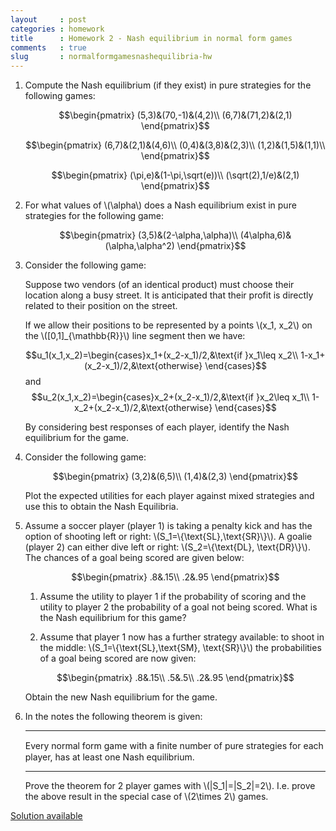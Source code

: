 ```yaml
---
layout     : post
categories : homework
title      : Homework 2 - Nash equilibrium in normal form games
comments   : true
slug       : normalformgamesnashequilibria-hw
---
```


1. Compute the Nash equilibrium (if they exist) in pure strategies for the following games:

    $$\begin{pmatrix}
    (5,3)&(70,-1)&(4,2)\\
    (6,7)&(71,2)&(2,1)
    \end{pmatrix}$$

    $$\begin{pmatrix}
    (6,7)&(2,1)&(4,6)\\
    (0,4)&(3,8)&(2,3)\\
    (1,2)&(1,5)&(1,1)\\
    \end{pmatrix}$$

    $$\begin{pmatrix}
    (\pi,e)&(1-\pi,\sqrt(e))\\
    (\sqrt(2),1/e)&(2,1)
    \end{pmatrix}$$


2. For what values of \\(\alpha\\) does a Nash equilibrium exist in pure strategies for the following game:

    $$\begin{pmatrix}
    (3,5)&(2-\alpha,\alpha)\\
    (4\alpha,6)&(\alpha,\alpha^2)
    \end{pmatrix}$$

3. Consider the following game:

    Suppose two vendors (of an identical product) must choose their location along a busy street. It is anticipated that their profit is directly related to their position on the street.

    If we allow their positions to be represented by a points \\(x_1, x_2\\) on the \\([0,1]_{\mathbb{R}}\\) line segment then we have:

    $$u_1(x_1,x_2)=\begin{cases}x_1+(x_2-x_1)/2,&\text{if }x_1\leq x_2\\
    1-x_1+(x_2-x_1)/2,&\text{otherwise}
    \end{cases}$$
    and
    $$u_2(x_1,x_2)=\begin{cases}x_2+(x_2-x_1)/2,&\text{if }x_2\leq x_1\\
    1-x_2+(x_2-x_1)/2,&\text{otherwise}
    \end{cases}$$

    By considering best responses of each player, identify the Nash equilibrium for the game.

4. Consider the following game:

    $$\begin{pmatrix}
    (3,2)&(6,5)\\
    (1,4)&(2,3)
    \end{pmatrix}$$


    Plot the expected utilities for each player against mixed strategies and use this to obtain the Nash Equilibria.

5. Assume a soccer player (player 1) is taking a penalty kick and has the option of shooting left or right: \\(S_1=\\{\text{SL},\text{SR}\\}\\). A goalie (player 2) can either dive left or right: \\(S_2=\\{\text{DL}, \text{DR}\\}\\). The chances of a goal being scored are given below:

    $$\begin{pmatrix}
    .8&.15\\
    .2&.95
    \end{pmatrix}$$

    1. Assume the utility to player 1 if the probability of scoring and the utility to player 2 the probability of a goal not being scored. What is the Nash equilibrium for this game?

    2. Assume that player 1 now has a further strategy available: to shoot in the middle: \\(S_1=\\{\text{SL},\text{SM}, \text{SR}\\}\\) the probabilities of a goal being scored are now given:

    $$\begin{pmatrix}
    .8&.15\\
    .5&.5\\
    .2&.95
    \end{pmatrix}$$

    Obtain the new Nash equilibrium for the game.

6. In the notes the following theorem is given:

    ---

    Every normal form game with a ﬁnite number of pure strategies for each player, has at least one Nash equilibrium.

    ---

    Prove the theorem for 2 player games with \\(\|S_1\|=\|S_2\|=2\\). I.e. prove the above result in the special case of \\(2\times 2\\) games.

[Solution available]({{site.baseurl}}/Homework/Solution_2)
